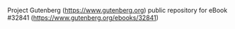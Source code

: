 Project Gutenberg (https://www.gutenberg.org) public repository for eBook #32841 (https://www.gutenberg.org/ebooks/32841)
